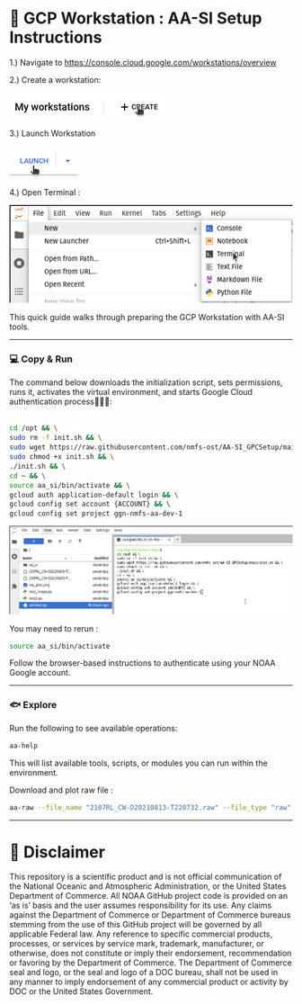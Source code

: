# 📘 GCP Workstation : AA-SI Setup Instructions

1.) Navigate to https://console.cloud.google.com/workstations/overview

2.) Create a workstation:

![Step 3 Instructions](assets/instruction_4.png)

3.) Launch Workstation

![Step 3 Instructions](assets/instruction_5.png)

4.) Open Terminal :

![Step 3 Instructions](assets/instruction_2.png)

This quick guide walks through preparing the GCP Workstation with AA-SI tools.

---

### 💻 Copy & Run

The command below downloads the initialization script, sets permissions, runs it, activates the virtual environment, and starts Google Cloud authentication process👤🔐🌐:

```bash

cd /opt && \
sudo rm -f init.sh && \
sudo wget https://raw.githubusercontent.com/nmfs-ost/AA-SI_GPCSetup/main/init.sh && \
sudo chmod +x init.sh && \
./init.sh && \
cd ~ && \
source aa_si/bin/activate && \
gcloud auth application-default login && \
gcloud config set account {ACCOUNT} && \ 
gcloud config set project ggn-nmfs-aa-dev-1 
```
![Step 3 Instructions](assets/instruction_3.png)

You may need to rerun :

```bash
source aa_si/bin/activate
```

Follow the browser-based instructions to authenticate using your NOAA Google account.

---

### 🐟 Explore

Run the following to see available operations:

```bash
aa-help
```

This will list available tools, scripts, or modules you can run within the environment.


Download and plot raw file :
```bash
aa-raw --file_name "2107RL_CW-D20210813-T220732.raw" --file_type "raw" --ship_name "Reuben_Lasker" --survey_name "RL2107" --echosounder "EK80" --data_source "NCEI" | aa-plot

```


---

# 📜 Disclaimer
This repository is a scientific product and is not official communication of the National Oceanic and Atmospheric Administration, or the United States Department of Commerce. All NOAA GitHub project code is provided on an ‘as is’ basis and the user assumes responsibility for its use. Any claims against the Department of Commerce or Department of Commerce bureaus stemming from the use of this GitHub project will be governed by all applicable Federal law. Any reference to specific commercial products, processes, or services by service mark, trademark, manufacturer, or otherwise, does not constitute or imply their endorsement, recommendation or favoring by the Department of Commerce. The Department of Commerce seal and logo, or the seal and logo of a DOC bureau, shall not be used in any manner to imply endorsement of any commercial product or activity by DOC or the United States Government.
